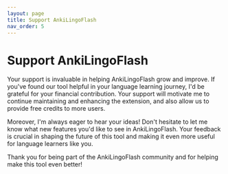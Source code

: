 ```yaml
---
layout: page
title: Support AnkiLingoFlash
nav_order: 5
---
```


# Support AnkiLingoFlash

Your support is invaluable in helping AnkiLingoFlash grow and improve. If you've found our tool helpful in your language learning journey, I'd be grateful for your financial contribution. Your support will motivate me to continue maintaining and enhancing the extension, and also allow us to provide free credits to more users.

Moreover, I'm always eager to hear your ideas! Don't hesitate to let me know what new features you'd like to see in AnkiLingoFlash. Your feedback is crucial in shaping the future of this tool and making it even more useful for language learners like you.

<script type="text/javascript" src="https://cdnjs.buymeacoffee.com/1.0.0/button.prod.min.js" data-name="bmc-button" data-slug="victor_piriou" data-color="#FFDD00" data-emoji=""  data-font="Cookie" data-text="Buy me a coffee" data-outline-color="#000000" data-font-color="#000000" data-coffee-color="#ffffff" ></script>

Thank you for being part of the AnkiLingoFlash community and for helping make this tool even better! 